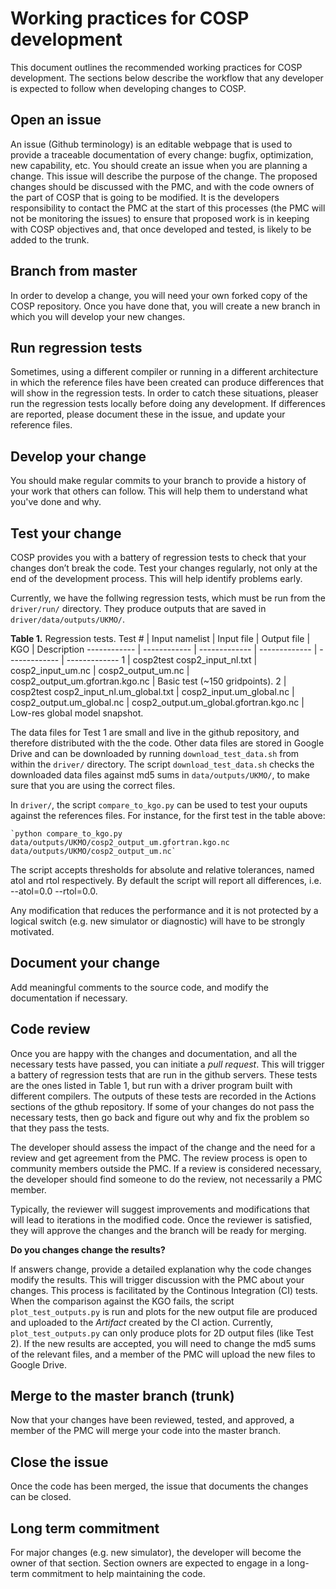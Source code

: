 # Working practices for COSP development
This document outlines the recommended working practices for COSP development. The sections below describe the workflow that any developer is expected to follow when developing changes to COSP.

## Open an issue
An issue (Github terminology) is an editable webpage that is used to provide a traceable documentation of every change: bugfix, optimization, new capability, etc. You should create an issue when you are planning a change. This issue will describe the purpose of the change. The proposed changes should be discussed with the PMC, and with the code owners of the part of COSP that is going to be modified.
It is the developers responsibility to contact the PMC at the start of this processes (the PMC will not be monitoring the issues) to ensure that proposed work is in keeping with COSP objectives and, that once developed and tested, is likely to be added to the trunk.

## Branch from master
In order to develop a change, you will need your own forked copy of the COSP repository. Once you have done that, you will create a new branch in which you will develop your new changes. 

## Run regression tests
Sometimes, using a different compiler or running in  a different architecture in which the reference files have been created can produce differences that will show in the regression tests. In order to catch these situations, pleaser run the regression tests locally before doing any development. If differences are reported, please document these in the issue, and update your reference files. 

## Develop your change
You should make regular commits to your branch to provide a history of your work that others can follow. This will help them to understand what you've done and why.

## Test your change
COSP provides you with a battery of regression tests to check that your changes don’t break the code. Test your changes regularly, not only at the end of the development process. This will help identify problems early.

Currently, we have the follwing regression tests, which must be run from the `driver/run/` directory. They produce outputs that are saved in `driver/data/outputs/UKMO/`.

**Table 1.** Regression tests.
Test # | Input namelist | Input file | Output file | KGO | Description
------------ | ------------ | ------------- | ------------- | ------------- | -------------
1 | cosp2test cosp2_input_nl.txt | cosp2_input_um.nc | cosp2_output_um.nc | cosp2_output_um.gfortran.kgo.nc | Basic test (~150 gridpoints).
2 | cosp2test cosp2_input_nl.um_global.txt | cosp2_input.um_global.nc | cosp2_output.um_global.nc | cosp2_output.um_global.gfortran.kgo.nc | Low-res global model snapshot.

The data files for Test 1 are small and live in the github repository, and therefore distributed with the the code. Other data files are stored in Google Drive and can be downloaded by running `download_test_data.sh` from within the `driver/` directory. The script `download_test_data.sh` checks the downloaded data files against md5 sums in `data/outputs/UKMO/`, to make sure that you are using the correct files.

In `driver/`, the script `compare_to_kgo.py` can be used to test your ouputs against the references files. For instance, for the first test in the table above:

    `python compare_to_kgo.py data/outputs/UKMO/cosp2_output_um.gfortran.kgo.nc data/outputs/UKMO/cosp2_output_um.nc`
    
The script accepts thresholds for absolute and relative tolerances, named atol and rtol respectively. By default the script will report all differences, i.e. --atol=0.0 --rtol=0.0.

Any modification that reduces the performance and it is not protected by a logical switch (e.g. new simulator or diagnostic) will have to be strongly motivated.

## Document your change
Add meaningful comments to the source code, and modify the documentation if necessary.

## Code review
Once you are happy with the changes and documentation, and all the necessary tests have passed, you can initiate a _pull request_. This will trigger a battery of regression tests that are run in the github servers. These tests are the ones listed in Table 1, but run with a driver program built with different compilers. The outputs of these tests are recorded in the Actions sections of the gthub repository. If some of your changes do not pass the necessary tests, then go back and figure out why and fix the problem so that they pass the tests.

The developer should assess the impact of the change and the need for a review and get agreement from the PMC. The review process is open to community members outside the PMC. If a review is considered necessary, the developer should find someone to do the review, not necessarily a PMC member.

Typically, the reviewer will suggest improvements and modifications that will lead to iterations in the modified code.  Once the reviewer is satisfied, they will approve the changes and the branch will be ready for merging.

**Do you changes change the results?**

If answers change, provide a detailed explanation why the code changes modify the results. This will trigger discussion with the PMC about your changes.
This process is facilitated by the Continous Integration (CI) tests. When the comparison against the KGO fails, the script `plot_test_outputs.py` is run and plots for the new output file are produced and uploaded to the _Artifact_ created by the CI action. Currently, `plot_test_outputs.py` can only produce plots for 2D output files (like Test 2). If the new results are accepted, you will need to change the md5 sums of the relevant files, and a member of the PMC will upload the new files to Google Drive.

## Merge to the master branch (trunk)
Now that your changes have been reviewed, tested, and approved, a member of the PMC will merge your code into the master branch.

## Close the issue
Once the code has been merged, the issue that documents the changes can be closed.

## Long term commitment
For major changes (e.g. new simulator), the developer will become the owner of that section. Section owners are expected to engage in a long-term commitment to help maintaining the code.
